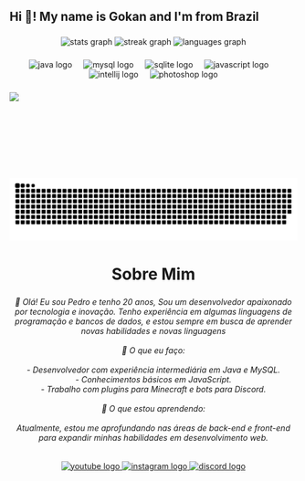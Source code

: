 <h2 align="left">Hi 👋! My name is Gokan and I'm from Brazil</h2>

###

<div align="center">
  <img src="https://github-readme-stats.vercel.app/api?username=GokanZin&hide_title=false&hide_rank=false&show_icons=true&include_all_commits=true&count_private=true&disable_animations=false&theme=radical&locale=pt-br&hide_border=true&custom_title=%F0%9F%91%91%20Minhas%20estat%C3%ADsticas" height="150" alt="stats graph"  />
  <img src="https://streak-stats.demolab.com?user=GokanZin&locale=pt-br&mode=daily&theme=radical&hide_border=true&border_radius=3" height="150" alt="streak graph"  />
  <img src="https://github-readme-stats.vercel.app/api/top-langs?username=GokanZin&locale=pt-br&hide_title=false&layout=compact&card_width=320&langs_count=4&theme=dracula&hide_border=true" height="120" alt="languages graph"  />
</div>

###

<div align="center">
  <img src="https://cdn.jsdelivr.net/gh/devicons/devicon/icons/java/java-original.svg" height="30" alt="java logo"  />
  <img width="12" />
  <img src="https://cdn.jsdelivr.net/gh/devicons/devicon/icons/mysql/mysql-original.svg" height="30" alt="mysql logo"  />
  <img width="12" />
  <img src="https://cdn.jsdelivr.net/gh/devicons/devicon/icons/sqlite/sqlite-original.svg" height="30" alt="sqlite logo"  />
  <img width="12" />
  <img src="https://cdn.jsdelivr.net/gh/devicons/devicon/icons/javascript/javascript-original.svg" height="30" alt="javascript logo"  />
  <img width="12" />
  <img src="https://cdn.jsdelivr.net/gh/devicons/devicon/icons/intellij/intellij-original.svg" height="30" alt="intellij logo"  />
  <img width="12" />
  <img src="https://cdn.jsdelivr.net/gh/devicons/devicon/icons/photoshop/photoshop-plain.svg" height="30" alt="photoshop logo"  />
</div>

###

<img align="left" height="150" src="https://i.imgur.com/q0XbNGv.png"  />

###

<img src="https://raw.githubusercontent.com/GokanZin/GokanZin/output/snake.svg" alt="Snake animation" />

###

<h1 align="center">Sobre Mim</h1>

###

<h6 align="center">👋 Olá! Eu sou Pedro e tenho 20 anos, Sou um desenvolvedor apaixonado por tecnologia e inovação. Tenho experiência em algumas linguagens de programação e bancos de dados, e estou sempre em busca de aprender novas habilidades e novas linguagens <br><br>🚀 O que eu faço:<br><br>- Desenvolvedor com experiência intermediária em Java e MySQL.<br>- Conhecimentos básicos em JavaScript.<br>- Trabalho com plugins para Minecraft e bots para Discord.<br><br>🌱 O que estou aprendendo:<br><br>Atualmente, estou me aprofundando nas áreas de back-end e front-end para expandir minhas habilidades em desenvolvimento web.</h6>

###

<div align="center">
  <a href="https://www.youtube.com/channel/UCAFj3IhJ30fsE0b31dHGQFg" target="_blank">
    <img src="https://img.shields.io/static/v1?message=Youtube&logo=youtube&label=&color=FF0000&logoColor=white&labelColor=&style=for-the-badge" height="35" alt="youtube logo"  />
  </a>
  <a href="gokan_zin" target="_blank">
    <img src="https://img.shields.io/static/v1?message=Instagram&logo=instagram&label=&color=E4405F&logoColor=white&labelColor=&style=for-the-badge" height="35" alt="instagram logo"  />
  </a>
  <a href="https://discord.gg/22gnYtuTTs" target="_blank">
    <img src="https://img.shields.io/static/v1?message=Discord&logo=discord&label=&color=7289DA&logoColor=white&labelColor=&style=for-the-badge" height="35" alt="discord logo"  />
  </a>
</div>

###
